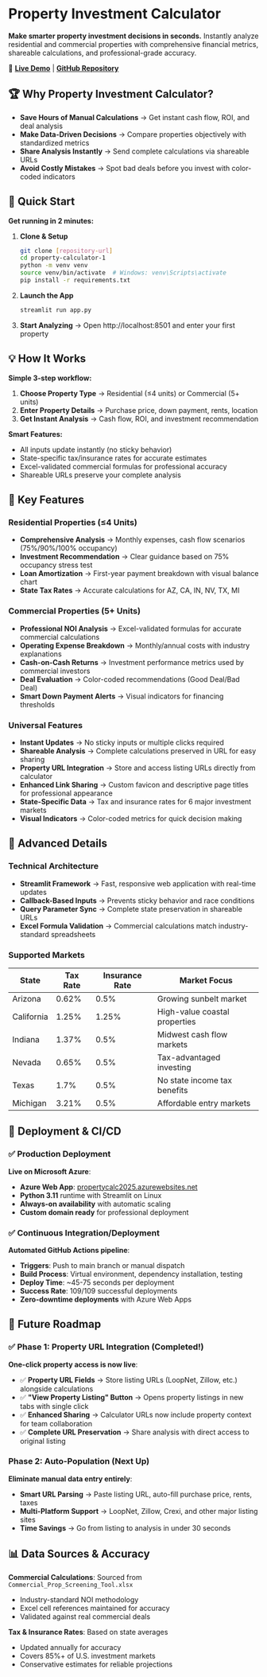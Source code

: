 # Property Investment Calculator

**Make smarter property investment decisions in seconds.** Instantly analyze residential and commercial properties with comprehensive financial metrics, shareable calculations, and professional-grade accuracy.

🚀 **[Live Demo](https://propertycalc2025.azurewebsites.net/)** | **[GitHub Repository](https://github.com/david-ruffin/property-calculator)**

## 🏆 Why Property Investment Calculator?

- **Save Hours of Manual Calculations** → Get instant cash flow, ROI, and deal analysis
- **Make Data-Driven Decisions** → Compare properties objectively with standardized metrics  
- **Share Analysis Instantly** → Send complete calculations via shareable URLs
- **Avoid Costly Mistakes** → Spot bad deals before you invest with color-coded indicators

## 🚀 Quick Start

**Get running in 2 minutes:**

1. **Clone & Setup**
   ```bash
   git clone [repository-url]
   cd property-calculator-1
   python -m venv venv
   source venv/bin/activate  # Windows: venv\Scripts\activate
   pip install -r requirements.txt
   ```

2. **Launch the App**
   ```bash
   streamlit run app.py
   ```

3. **Start Analyzing** → Open http://localhost:8501 and enter your first property

## 💡 How It Works

**Simple 3-step workflow:**
1. **Choose Property Type** → Residential (≤4 units) or Commercial (5+ units)
2. **Enter Property Details** → Purchase price, down payment, rents, location
3. **Get Instant Analysis** → Cash flow, ROI, and investment recommendation

**Smart Features:**
- All inputs update instantly (no sticky behavior)
- State-specific tax/insurance rates for accurate estimates
- Excel-validated commercial formulas for professional accuracy
- Shareable URLs preserve your complete analysis

## 🏡 Key Features

### Residential Properties (≤4 Units)
- **Comprehensive Analysis** → Monthly expenses, cash flow scenarios (75%/90%/100% occupancy)
- **Investment Recommendation** → Clear guidance based on 75% occupancy stress test
- **Loan Amortization** → First-year payment breakdown with visual balance chart
- **State Tax Rates** → Accurate calculations for AZ, CA, IN, NV, TX, MI

### Commercial Properties (5+ Units)  
- **Professional NOI Analysis** → Excel-validated formulas for accurate commercial calculations
- **Operating Expense Breakdown** → Monthly/annual costs with industry explanations
- **Cash-on-Cash Returns** → Investment performance metrics used by commercial investors
- **Deal Evaluation** → Color-coded recommendations (Good Deal/Bad Deal)
- **Smart Down Payment Alerts** → Visual indicators for financing thresholds

### Universal Features
- **Instant Updates** → No sticky inputs or multiple clicks required
- **Shareable Analysis** → Complete calculations preserved in URL for easy sharing
- **Property URL Integration** → Store and access listing URLs directly from calculator
- **Enhanced Link Sharing** → Custom favicon and descriptive page titles for professional appearance
- **State-Specific Data** → Tax and insurance rates for 6 major investment markets  
- **Visual Indicators** → Color-coded metrics for quick decision making

## 🔧 Advanced Details

### Technical Architecture
- **Streamlit Framework** → Fast, responsive web application with real-time updates
- **Callback-Based Inputs** → Prevents sticky behavior and race conditions  
- **Query Parameter Sync** → Complete state preservation in shareable URLs
- **Excel Formula Validation** → Commercial calculations match industry-standard spreadsheets

### Supported Markets
| State | Tax Rate | Insurance Rate | Market Focus |
|-------|----------|----------------|--------------|
| Arizona | 0.62% | 0.5% | Growing sunbelt market |
| California | 1.25% | 1.25% | High-value coastal properties |
| Indiana | 1.37% | 0.5% | Midwest cash flow markets |
| Nevada | 0.65% | 0.5% | Tax-advantaged investing |
| Texas | 1.7% | 0.5% | No state income tax benefits |
| Michigan | 3.21% | 0.5% | Affordable entry markets |

## 🚀 Deployment & CI/CD

### ✅ Production Deployment
**Live on Microsoft Azure**:
- **Azure Web App**: [propertycalc2025.azurewebsites.net](https://propertycalc2025.azurewebsites.net/)
- **Python 3.11** runtime with Streamlit on Linux
- **Always-on availability** with automatic scaling
- **Custom domain ready** for professional deployment

### ✅ Continuous Integration/Deployment
**Automated GitHub Actions pipeline**:
- **Triggers**: Push to main branch or manual dispatch
- **Build Process**: Virtual environment, dependency installation, testing
- **Deploy Time**: ~45-75 seconds per deployment
- **Success Rate**: 109/109 successful deployments
- **Zero-downtime deployments** with Azure Web Apps

## 🚀 Future Roadmap

### ✅ Phase 1: Property URL Integration (Completed!)
**One-click property access is now live**:
- ✅ **Property URL Fields** → Store listing URLs (LoopNet, Zillow, etc.) alongside calculations
- ✅ **"View Property Listing" Button** → Opens property listings in new tabs with single click
- ✅ **Enhanced Sharing** → Calculator URLs now include property context for team collaboration
- ✅ **Complete URL Preservation** → Share analysis with direct access to original listing

### Phase 2: Auto-Population (Next Up)
**Eliminate manual data entry entirely**:
- **Smart URL Parsing** → Paste listing URL, auto-fill purchase price, rents, taxes
- **Multi-Platform Support** → LoopNet, Zillow, Crexi, and other major listing sites
- **Time Savings** → Go from listing to analysis in under 30 seconds

## 📊 Data Sources & Accuracy

**Commercial Calculations**: Sourced from `Commercial_Prop_Screening_Tool.xlsx`
- Industry-standard NOI methodology
- Excel cell references maintained for accuracy
- Validated against real commercial deals

**Tax & Insurance Rates**: Based on state averages
- Updated annually for accuracy
- Covers 85%+ of U.S. investment markets
- Conservative estimates for reliable projections